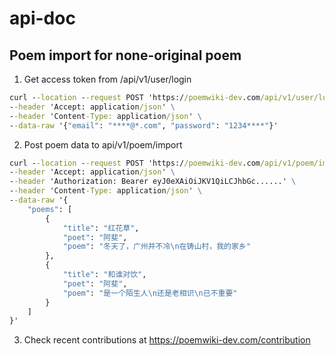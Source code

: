 # api-doc


## Poem import for none-original poem
1. Get access token from /api/v1/user/login
```cmd
curl --location --request POST 'https://poemwiki-dev.com/api/v1/user/login' \
--header 'Accept: application/json' \
--header 'Content-Type: application/json' \
--data-raw '{"email": "****@*.com", "password": "1234****"}'
```

2. Post poem data to api/v1/poem/import
```cmd
curl --location --request POST 'https://poemwiki-dev.com/api/v1/poem/import' \
--header 'Accept: application/json' \
--header 'Authorization: Bearer eyJ0eXAiOiJKV1QiLCJhbGc......' \
--header 'Content-Type: application/json' \
--data-raw '{
    "poems": [
        {
            "title": "红花草",
            "poet": "阿斐",
            "poem": "冬天了，广州并不冷\n在铸山村，我的家乡"
        },
        {
            "title": "和谁对饮",
            "poet": "阿斐",
            "poem": "是一个陌生人\n还是老相识\n已不重要"
        }
    ]
}'
```

3. Check recent contributions at https://poemwiki-dev.com/contribution
